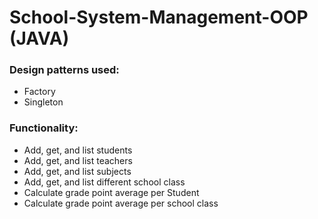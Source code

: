 # School-System-Management-OOP (JAVA)

### Design patterns used: 
  - Factory
  - Singleton
  
  
 ### Functionality:
  - Add, get, and list students
  - Add, get, and list teachers
  - Add, get, and list subjects 
  - Add, get, and list different school class 
  - Calculate grade point average per Student
  - Calculate grade point average per school class
  
